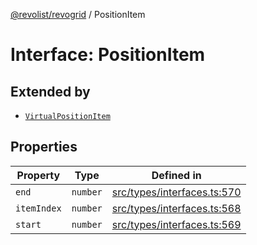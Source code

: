 [@revolist/revogrid](README.md) / PositionItem

# Interface: PositionItem

## Extended by

- [`VirtualPositionItem`](Interface.VirtualPositionItem.md)

## Properties

| Property | Type | Defined in |
| ------ | ------ | ------ |
| `end` | `number` | [src/types/interfaces.ts:570](https://github.com/revolist/revogrid/blob/1d7f63e049242097564b7da6ec33fe3875543951/src/types/interfaces.ts#L570) |
| `itemIndex` | `number` | [src/types/interfaces.ts:568](https://github.com/revolist/revogrid/blob/1d7f63e049242097564b7da6ec33fe3875543951/src/types/interfaces.ts#L568) |
| `start` | `number` | [src/types/interfaces.ts:569](https://github.com/revolist/revogrid/blob/1d7f63e049242097564b7da6ec33fe3875543951/src/types/interfaces.ts#L569) |

